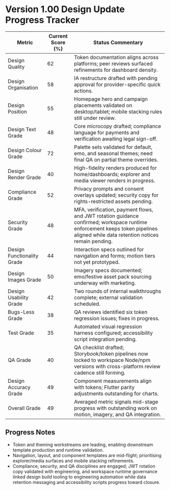 # Version 1.00 Design Update Progress Tracker

| Metric | Current Score (%) | Status Commentary |
| --- | --- | --- |
| Design Quality | 62 | Token documentation aligns across platforms; peer reviews surfaced refinements for dashboard density. |
| Design Organisation | 58 | IA restructure drafted with pending approval for provider-specific quick actions. |
| Design Position | 55 | Homepage hero and campaign placements validated on desktop/tablet; mobile stacking rules still under review. |
| Design Text Grade | 48 | Core microcopy drafted; compliance language for payments and verification awaiting legal sign-off. |
| Design Colour Grade | 72 | Palette sets validated for default, emo, and seasonal themes; need final QA on partial theme overrides. |
| Design Render Grade | 40 | High-fidelity renders produced for home/dashboards; explorer and media viewer renders in progress. |
| Compliance Grade | 52 | Privacy prompts and consent overlays updated; security copy for rights-restricted assets pending. |
| Security Grade | 48 | MFA, verification, payment flows, and JWT rotation guidance confirmed; workspace runtime enforcement keeps token pipelines aligned while data retention notices remain pending. |
| Design Functionality Grade | 44 | Interaction specs outlined for navigation and forms; motion tiers not yet prototyped. |
| Design Images Grade | 50 | Imagery specs documented; emo/festive asset pack sourcing underway with marketing. |
| Design Usability Grade | 42 | Two rounds of internal walkthroughs complete; external validation scheduled. |
| Bugs-Less Grade | 38 | QA reviews identified six token regression issues; fixes in progress. |
| Test Grade | 35 | Automated visual regression harness configured; accessibility script integration pending. |
| QA Grade | 40 | QA checklist drafted; Storybook/token pipelines now locked to workspace Node/npm versions with cross-platform review cadence still forming. |
| Design Accuracy Grade | 49 | Component measurements align with tokens; Flutter parity adjustments outstanding for charts. |
| Overall Grade | 49 | Averaged metric signals mid-stage progress with outstanding work on motion, imagery, and QA integration. |

## Progress Notes
- Token and theming workstreams are leading, enabling downstream template production and runtime validation.
- Navigation, layout, and component templates are mid-flight; prioritising explorer/media surfaces and mobile stacking refinements.
- Compliance, security, and QA disciplines are engaged; JWT rotation copy validated with engineering, and workspace runtime governance linked design build tooling to engineering automation while data retention messaging and accessibility scripts progress toward closure.
